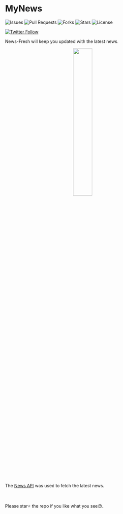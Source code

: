 # MyNews

![Issues](https://img.shields.io/github/issues/ashwanisng/New-Fresh-App)
![Pull Requests](https://img.shields.io/github/issues-pr/ashwanisng/New-Fresh-App?)
![Forks](https://img.shields.io/github/forks/ashwanisng/New-Fresh-App)
![Stars](https://img.shields.io/github/stars/ashwanisng/New-Fresh-App)
![License](https://img.shields.io/github/license/ashwanisng/New-Fresh-App)

[![Twitter Follow](https://img.shields.io/twitter/follow/ashwanisng.svg?style=social)](https://twitter.com/ashwanisng)

News-Fresh will keep you updated with the latest news.

<p align="center"><img src="screenshots/news.png" width=35%></p>

<br/>

The [News API](https://newsapi.org/) was used to fetch the latest news. <br>
<br>

<br> Please star⭐ the repo if you like what you see😉.
